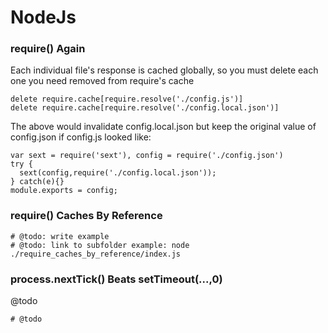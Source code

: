 # NodeJs
<!-- note somewhere that this is a subset of javascript -->


### require() Again
<!--
search google results for better title + keywords/subtitle, e.g.:
	How to remove module after "require" in node.js?
	How to re-require a module
I think I noted elsewhere in an @todo to have several varying questions as subtitles, and the title can be succinct
-->
Each individual file's response is cached globally, so you must delete each one you need removed from require's cache
```
delete require.cache[require.resolve('./config.js')]
delete require.cache[require.resolve('./config.local.json')]
```
The above would invalidate config.local.json but keep the original value of config.json if config.js looked like:
```
var sext = require('sext'), config = require('./config.json')
try {
  sext(config,require('./config.local.json'));
} catch(e){}
module.exports = config;
```



### require() Caches By Reference
<!--
If you change the properties/value of an object returned/fetched by require(), does that changed value persist?
Will a modified property of an object returned by require() exist if subsequently require()d by separate file?
-->
```
# @todo: write example
# @todo: link to subfolder example: node ./require_caches_by_reference/index.js
```



### process.nextTick() Beats setTimeout(...,0)
@todo
<!-- @todo: write subfolder example -->
```
# @todo
```